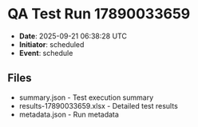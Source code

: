# QA Test Run 17890033659

- **Date**: 2025-09-21 06:38:28 UTC
- **Initiator**: scheduled
- **Event**: schedule

## Files
- summary.json - Test execution summary
- results-17890033659.xlsx - Detailed test results
- metadata.json - Run metadata
